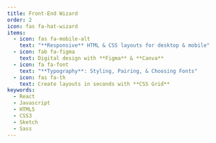 ```yaml
---
title: Front-End Wizard
order: 2
icon: fas fa-hat-wizard
items:
  - icon: fas fa-mobile-alt
    text: "**Responsive** HTML & CSS layouts for desktop & mobile"
  - icon: fab fa-figma
    text: Digital design with **Figma** & **Canva**
  - icon: fa fa-font
    text: "**Typography**: Styling, Pairing, & Choosing Fonts"
  - icon: fas fa-th
    text: Create layouts in seconds with **CSS Grid**
keywords:
  - React
  - Javascript
  - HTML5
  - CSS3
  - Sketch
  - Sass
---
```


